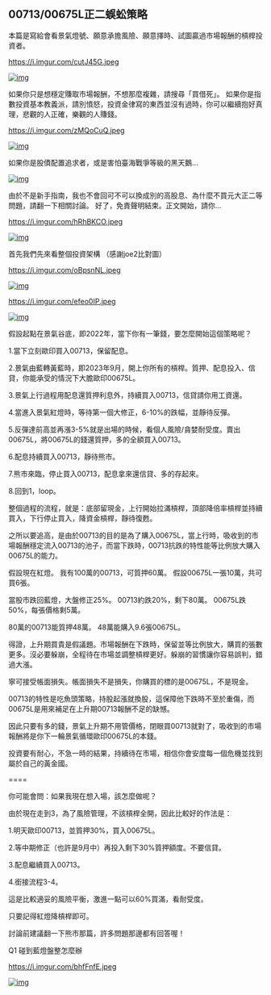 ## 00713/00675L正二蜈蚣策略

本篇是寫給會看景氣燈號、願意承擔風險、願意擇時、試圖贏過市場報酬的槓桿投資者。

https://i.imgur.com/cutJ45G.jpeg

[![img](https://i.imgur.com/cutJ45Gl.jpeg)](https://i.imgur.com/cutJ45G.jpeg)



如果你只是想穩定賺取市場報酬，不想那麼複雜，請搜尋「買借死」。 如果你是指數投資基本教義派，請別憤怒，投資金律寫的東西並沒有過時，你可以繼續抱好真理，悲觀的人正確，樂觀的人賺錢。

https://i.imgur.com/zMQoCuQ.jpeg

[![img](https://i.imgur.com/zMQoCuQl.jpeg)](https://i.imgur.com/zMQoCuQ.jpeg)

如果你是股債配置追求者，或是害怕臺海戰爭等級的黑天鵝…



[![img](https://i.imgur.com/NEqhcBjl.jpeg)](https://i.imgur.com/NEqhcBj.jpeg)



由於不是新手指南，我也不會回可不可以換成別的高股息、為什麼不買元大正二等問題，請翻一下相關討論。 好了，免責聲明結束。正文開始，請你…

https://i.imgur.com/hRhBKCO.jpeg

[![img](https://i.imgur.com/hRhBKCOl.jpeg)](https://i.imgur.com/hRhBKCO.jpeg)

首先我們先來看整個投資架構 （感謝joe2比對圖）

https://i.imgur.com/oBpsnNL.jpeg



[![img](https://i.imgur.com/oBpsnNLl.jpeg)](https://i.imgur.com/oBpsnNL.jpeg)



https://i.imgur.com/efeo0IP.jpeg

[![img](https://i.imgur.com/efeo0IPl.jpeg)](https://i.imgur.com/efeo0IP.jpeg)



假設起點在景氣谷底，即2022年，當下你有一筆錢，要怎麼開始這個策略呢？

1.當下立刻歐印買入00713，保留配息。

2.景氣由藍轉黃藍時，即2023年9月，開上你所有的槓桿。質押、配息投入、信貸，你能承受的情況下大膽歐印00675L。

3.景氣上行過程用配息還質押利息外，持續買入00713，信貸請你用工資還。

4.當進入景氣紅燈時，等待第一個大修正，6-10%的跌幅，並靜待反彈。

5.反彈達前高並再漲3-5%就是出場的時候，看個人風險/貪婪耐受度。賣出00675L，將00675L的錢還質押，多的全額買入00713。

6.配息持續買入00713，靜待熊市。

7.熊市來臨，停止買入00713，配息拿來還信貸、多的存起來。

8.回到1，loop。

整個過程的流程，就是：底部留現金，上行開始拉滿槓桿，頂部降倍率槓桿並持續買入，下行停止買入，降資金槓桿，靜待復甦。

之所以要追高，是由於00713的目的是為了購入00675L，當上行時，吸收到的市場報酬穩定流入00713的池子，而當下跌時，00713抗跌的特性能等比例放大購入00675L的能力。

假設現在紅燈。
我有100萬的00713，可質押60萬。
假設00675L一張10萬，共可買6張。

當股市跌回藍燈，大盤修正25%。
00713約跌20%，剩下80萬。
00675L跌50%，每張價格剩5萬。

80萬的00713能質押48萬。
48萬能購入9.6張00675L。

得證，上升期買貴是假議題。市場報酬在下跌時，保留並等比例放大，購買的張數更多。沒必要躲崩，全程待在市場並調整槓桿更好。躲崩的習慣讓你容易誤判，錯過大漲。

寧可接受帳面損失。帳面損失不是損失，你購買的標的是00675L，不是現金。

00713的特性是吃魚頭策略，持股起漲就換股，這保障他下跌時不至於重傷，而00675L是用來補足在上升期00713報酬不足的缺憾。

因此只要有多的錢，景氣上升期不用管價格，閉眼買00713就對了，吸收到的市場報酬將是你下一輪景氣循環歐印00675L的本錢。

投資要有耐心，不急一時的結果，持續待在市場，相信你會安度每一個危機並找到屬於自己的黃金國。

====

你可能會問：如果我現在想入場，該怎麼做呢？

由於現在走到3，為了風險管理，不該槓桿全開，因此比較好的作法是：

1.明天歐印00713，並質押30%，買入00675L。

2.等中期修正（也許是9月中）再投入剩下30%質押額度。不要信貸。

3.配息繼續買入00713。

4.銜接流程3-4。

這是比較適妥的風險平衡，激進一點可以60%買滿，看耐受度。

只要記得紅燈降槓桿即可。

討論前建議翻一下熊市那篇，許多問題那邊都有回答喔！

Q1 碰到藍燈盤整怎麼辦

https://i.imgur.com/bhfFnfE.jpeg

[![img](https://i.imgur.com/bhfFnfEl.jpeg)](https://i.imgur.com/bhfFnfE.jpeg)